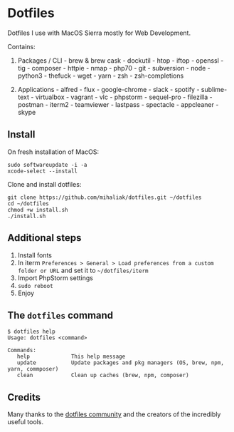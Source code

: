 # Dotfiles
Dotfiles I use with MacOS Sierra mostly for Web Development.

Contains:
  1. Packages / CLI
    - brew & brew cask
    - dockutil
    - htop
    - iftop
    - openssl
    - tig
    - composer
    - httpie
    - nmap
    - php70
    - git
    - subversion
    - node
    - python3
    - thefuck
    - wget
    - yarn
    - zsh
    - zsh-completions

  2. Applications
    - alfred
    - flux
    - google-chrome
    - slack
    - spotify
    - sublime-text
    - virtualbox
    - vagrant
    - vlc
    - phpstorm
    - sequel-pro
    - filezilla
    - postman
    - iterm2
    - teamviewer
    - lastpass
    - spectacle
    - appcleaner
    - skype

## Install

On fresh installation of MacOS:

    sudo softwareupdate -i -a
    xcode-select --install

Clone and install dotfiles:
	
	git clone https://github.com/mihaliak/dotfiles.git ~/dotfiles
    cd ~/dotfiles
    chmod +w install.sh
    ./install.sh

## Additional steps

1. Install fonts
2. In iterm `Preferences > General > Load preferences from a custom folder or URL` and set it to `~/dotfiles/iterm`
3. Import PhpStorm settings
4. `sudo reboot`
5. Enjoy

## The `dotfiles` command

    $ dotfiles help
    Usage: dotfiles <command>

    Commands:
       help             This help message
       update           Update packages and pkg managers (OS, brew, npm, yarn, commposer)
       clean            Clean up caches (brew, npm, composer)

## Credits

Many thanks to the [dotfiles community](http://dotfiles.github.io/) and the creators of the incredibly useful tools.